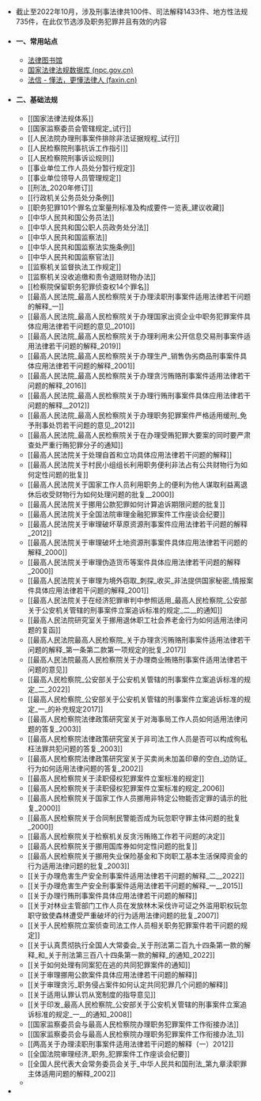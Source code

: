 - 截止至2022年10月，涉及刑事法律共100件、司法解释1433件、地方性法规735件，在此仅节选涉及职务犯罪并且有效的内容
- #### 一、常用站点
	- [法律图书馆](http://www.law-lib.com/)
	- [国家法律法规数据库 (npc.gov.cn)](https://flk.npc.gov.cn/)
	- [法信 - 懂法，更懂法律人 (faxin.cn)](https://wenshu.faxin.cn/wenshu/v2/)
- #### 二、基础法规
	- [[国家法律法规体系]]
	- [[国家监察委员会管辖规定_试行]]
	- [[人民法院办理刑事案件排除非法证据规程_试行]]
	- [[人民检察院刑事抗诉工作指引]]
	- [[人民检察院刑事诉讼规则]]
	- [[事业单位工作人员处分暂行规定]]
	- [[事业单位领导人员管理规定]]
	- [[刑法_2020年修订]]
	- [[行政机关公务员处分条例]]
	- [[职务犯罪101个罪名立案量刑标准及构成要件一览表_建议收藏]]
	- [[中华人民共和国公务员法]]
	- [[中华人民共和国公职人员政务处分法]]
	- [[中华人民共和国监察法]]
	- [[中华人民共和国监察法实施条例]]
	- [[中华人民共和国监察官法]]
	- [[监察机关监督执法工作规定]]
	- [[监察机关没收追缴和责令退赔财物办法]]
	- [[检察院保留职务犯罪侦查权14个罪名]]
	- [[最高人民法院_最高人民检察院关于办理渎职刑事案件适用法律若干问题的解释_一]]
	- [[最高人民法院_最高人民检察院关于办理国家出资企业中职务犯罪案件具体应用法律若干问题的意见_2010]]
	- [[最高人民法院_最高人民检察院关于办理利用未公开信息交易刑事案件适用法律若干问题的解释_2019]]
	- [[最高人民法院_最高人民检察院关于办理生产_销售伪劣商品刑事案件具体应用法律若干问题的解释_2001]]
	- [[最高人民法院_最高人民检察院关于办理贪污贿赂刑事案件适用法律若干问题的解释_2016]]
	- [[最高人民法院_最高人民检察院关于办理行贿刑事案件具体应用法律若干问题的解释__2012]]
	- [[最高人民法院_最高人民检察院关于办理职务犯罪案件严格适用缓刑_免予刑事处罚若干问题的意见_2012]]
	- [[最高人民法院_最高人民检察院关于在办理受贿犯罪大要案的同时要严肃查处严重行贿犯罪分子的通知]]
	- [[最高人民法院关于处理自首和立功具体应用法律若干问题的解释]]
	- [[最高人民法院关于村民小组组长利用职务便利非法占有公共财物行为如何定性问题的批复]]
	- [[最高人民法院关于国家工作人员利用职务上的便利为他人谋取利益离退休后收受财物行为如何处理问题的批复__2000]]
	- [[最高人民法院关于挪用公款犯罪如何计算追诉期限问题的批复]]
	- [[最高人民法院关于全国法院审理金融犯罪案件工作座谈会纪要]]
	- [[最高人民法院关于审理破坏草原资源刑事案件应用法律若干问题的解释_2012]]
	- [[最高人民法院关于审理破坏土地资源刑事案件具体应用法律若干问题的解释_2000]]
	- [[最高人民法院关于审理伪造货币等案件具体应用法律若干问题的解释_2000]]
	- [[最高人民法院关于审理为境外窃取_刺探_收买_非法提供国家秘密_情报案件具体应用法律若干问题的解释_2001]]
	- [[最高人民法院关于在经济犯罪审判中参照适用_最高人民检察院_公安部关于公安机关管辖的刑事案件立案追诉标准的规定_二__的通知]]
	- [[最高人民法院研究室关于挪用退休职工社会养老金行为如何适用法律问题的复函]]
	- [[最高人民法院最高人民检察院_关于办理贪污贿赂刑事案件适用法律若干问题的解释_第一条第二款第一项规定的批复_2017]]
	- [[最高人民法院最高人民检察院关于办理商业贿赂刑事案件适用法律若干问题的意见]]
	- [[最高人民检察院_公安部关于公安机关管辖的刑事案件立案追诉标准的规定_二_2022]]
	- [[最高人民检察院_公安部关于公安机关管辖的刑事案件立案追诉标准的规定_一_的补充规定2017]]
	- [[最高人民检察院法律政策研究室关于对海事局工作人员如何适用法律问题的答复_2003]]
	- [[最高人民检察院法律政策研究室关于非司法工作人员是否可以构成徇私枉法罪共犯问题的答复_2003]]
	- [[最高人民检察院法律政策研究室关于买卖尚未加盖印章的空白_边防证_行为如何适用法律问题的答复_2002]]
	- [[最高人民检察院关于渎职侵权犯罪案件立案标准的规定]]
	- [[最高人民检察院关于渎职侵权犯罪案件立案标准的规定_2006]]
	- [[最高人民检察院关于国家工作人员挪用非特定公物能否定罪的请示的批复_2000]]
	- [[最高人民检察院关于合同制民警能否成为玩忽职守罪主体问题的批复_2000]]
	- [[最高人民检察院关于检察机关反贪污贿赂工作若干问题的决定]]
	- [[最高人民检察院关于挪用国库券如何定性问题的批复]]
	- [[最高人民检察院关于挪用失业保险基金和下岗职工基本生活保障资金的行为适用法律问题的批复_2003]]
	- [[关于办理危害生产安全刑事案件适用法律若干问题的解释_二__2022]]
	- [[关于办理危害生产安全刑事案件适用法律若干问题的解释_一__2015]]
	- [[关于办理行贿刑事案件具体应用法律若干问题的解释]]
	- [[关于对林业主管部门工作人员在发放林木采伐许可证之外滥用职权玩忽职守致使森林遭受严重破坏的行为适用法律问题的批复_2007]]
	- [[关于人民检察院立案侦查司法工作人员相关职务犯罪案件若干问题的规定]]
	- [[关于认真贯彻执行全国人大常委会_关于刑法第二百九十四条第一款的解释_和_关于刑法第三百八十四条第一款的解释_的通知_2022]]
	- [[关于如何处理有同案犯在逃的共同犯罪案件的通知]]
	- [[关于审理挪用公款案件具体应用法律若干问题的解释]]
	- [[关于审理贪污_职务侵占案件如何认定共同犯罪几个问题的解释]]
	- [[关于适用认罪认罚从宽制度的指导意见]]
	- [[关于印发_最高人民检察院_公安部关于公安机关管辖的刑事案件立案追诉标准的规定_一__的通知_2008]]
	- [[国家监察委员会与最高人民检察院办理职务犯罪案件工作衔接办法]]
	- [[国家监察委员会与最高人民检察院办理职务犯罪案件工作衔接办法_1]]
	- [[两高关于办理渎职刑事案件适用法律若干问题的解释（一）2012]]
	- [[全国法院审理经济_职务_犯罪案件工作座谈会纪要]]
	- [[全国人民代表大会常务委员会关于_中华人民共和国刑法_第九章渎职罪主体适用问题的解释_2002]]
	-
-